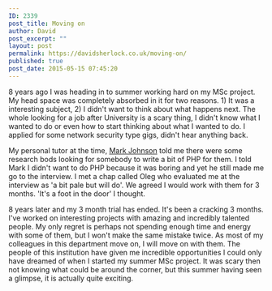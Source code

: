 ```yaml
---
ID: 2339
post_title: Moving on
author: David
post_excerpt: ""
layout: post
permalink: https://davidsherlock.co.uk/moving-on/
published: true
post_date: 2015-05-15 07:45:20
---
```

8 years ago I was heading in to summer working hard on my MSc project. My head space was completely absorbed in it for two reasons. 1) It was a interesting subject, 2) I didn't want to think about what happens next. The whole looking for a job after University is a scary thing, I didn't know what I wanted to do or even how to start thinking about what I wanted to do. I applied for some network security type gigs, didn't hear anything back.

My personal tutor at the time, <a href="http://dailyimprovisation.blogspot.co.uk/">Mark Johnson</a> told me there were some research bods looking for somebody to write a bit of PHP for them. I told Mark I didn't want to do PHP because it was boring and yet he still made me go to the interview. I met a chap called Oleg who evaluated me at the interview as 'a bit pale but will do'. We agreed I would work with them for 3 months. 'It's a foot in the door' I thought.

8 years later and my 3 month trial has ended. It's been a cracking 3 months. I've worked on interesting projects with amazing and incredibly talented people. My only regret is perhaps not spending enough time and energy with some of them, but I won't make the same mistake twice. As most of my colleagues in this department move on, I will move on with them. The people of this institution have given me incredible opportunities I could only have dreamed of when I started my summer MSc project. It was scary then not knowing what could be around the corner, but this summer having seen a glimpse, it is actually quite exciting.